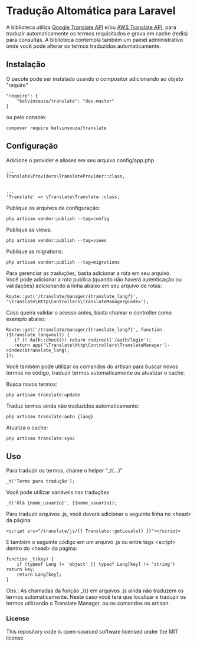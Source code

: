 Tradução Altomática para Laravel
====================

A biblioteca utiliza [Google Translate API](https://cloud.google.com/translate/) e/ou [AWS Translate API](https://aws.amazon.com/translate/), para traduzir automaticamente os termos requisitados e grava em cache (redis) para consultas. A biblioteca contempla também um painel administrativo onde você pode alterar os termos traduzidos automaticamente.

## Instalação

O pacote pode ser instalado usando o compositor adicionando ao objeto "require"

```
"require": {
    "kelvinsouza/translate": "dev-master"
}
```

ou pelo console:

```
composer require kelvinsouza/translate
```

## Configuração

Adicione o provider e aliases em seu arquivo config/app.php
````
...
Translate\Providers\TranslateProvider::class,


...
'Translate' => \Translate\Translate::class,

````

Publique os arquivos de configuração:
````
php artisan vendor:publish --tag=config
````

Publique as views:
````
php artisan vendor:publish --tag=views
````

Publique as migrations:
````
php artisan vendor:publish --tag=migrations
````

Para gerenciar as traduções, basta adicionar a rota em seu arquivo.<br>
Você pode adicionar a rota publica (quando não haverá autenticação ou validações) adicionando a linha abaixo em seu arquivo de rotas:
````
Route::get('/translate/manager/{translate_lang?}', '\Translate\Http\Controllers\TranslateManager@index');
````

Caso queira validar o acesso antes, basta chamar o controller como exemplo abaixo:
````
Route::get('/translate/manager/{translate_lang?}', function ($translate_lang=null) {
   if (! Auth::check()) return redirect('/auth/login');
   return app('\Translate\Http\Controllers\TranslateManager')->index($translate_lang);
});
````

Você também pode utilizar os comandos do artisan para buscar novos termos no código, traduzir termos automaticamente ou atualizar o cache. 

Busca novos termos:
````
php artisan translate:update
````

Traduz termos ainda não traduzidos automaticamente:
````
php artisan translate:auto {lang}
````

Atualiza o cache:
````
php artisan translate:sync
````

## Uso

Para traduzir os termos, chame o helper "_t(...)"
````
_t('Termo para tradução');
````

Você pode utilizar variáveis nas traduções
````
_t('Olá {nome_usuario}', [$nome_usuario]);
````

Para traduzir arquivos .js, você deverá adicionar a seguinte linha no &lt;head&gt; da página:
````
<script src="/translate/js/{{ Translate::getLocale() }}"></script>
````
E também o seguinte código em um arquivo .js ou entre tags &lt;script&gt; dentro do &lt;head&gt; da página:
````
function _t(key) {
    if (typeof Lang != 'object' || typeof Lang[key] != 'string') return key;
    return Lang[key];
}
````
Obs.: As chamadas da função _t() em arquivos .js ainda não traduzem os termos automaticamente. Neste caso você terá que localizar e traduzir os termos utilizando o Translate Manager, ou os comandos no artisan.

### License
This repository code is open-sourced software licensed under the MIT license